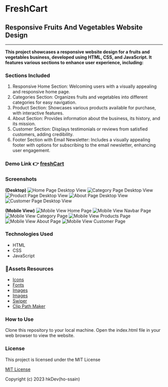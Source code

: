 # FreshCart

## Responsive Fruits And Vegetables Website Design

---

**This project showcases a responsive website design for a fruits and vegetables business, developed using HTML, CSS, and JavaScript. It features various sections to enhance user experience, including:**

### Sections Included

1. Responsive Home Section: Welcoming users with a visually appealing and responsive home page.
2. Categories Section: Organizes fruits and vegetables into different categories for easy navigation.
3. Product Section: Showcases various products available for purchase, with interactive features.
4. About Section: Provides information about the business, its history, and its mission.
5. Customer Section: Displays testimonials or reviews from satisfied customers, adding credibility.
6. Footer Section with Email Newsletter: Includes a visually appealing footer with options for subscribing to the email newsletter, enhancing user engagement.

### Demo Link 👉 [freshCart](https://freshcart1.netlify.app/)

### Screenshots

**(Desktop)**
![Home Page Desktop View](./screenshots/desktop-home-page.jpg?raw=true "Home Page")
![Category Page Desktop View](./screenshots/desktop-cat-page.jpg?raw=true "Category Page")
![Product Page Desktop View](./screenshots/desktop-prod-page.jpg?raw=true "Category Page")
![About Page Desktop View](./screenshots/desktop-about-page.jpg?raw=true "Category Page")
![Customer Page Desktop View](./screenshots/desktop-customer-page.jpg?raw=true "Category Page")

**(Mobile View)**
![Mobile View Home Page](./screenshots/mobile-home.jpg?raw=true "Mobile View - Home Page")
![Mobile View Navbar Page](./screenshots/mobile-navbar.jpg?raw=true "Mobile View - Navbar Page")
![Mobile View Category Page](./screenshots/mobile-cat.jpg?raw=true "Mobile View - Category Page")
![Mobile View Products Page](./screenshots/mobile-prod.jpg?raw=true "Mobile View - Product Page")
![Mobile View About Page](./screenshots/mobile-about.jpg?raw=true "Mobile View - About Page")
![Mobile View Customer Page](./screenshots/mobile-cus.jpg?raw=true "Mobile View - Customer Page")

### Technologies Used

- HTML
- CSS
- JavaScript

### 📁Assets Resources

- [Icons](https://boxicons.com/)
- [Fonts](https://fonts.google.com/)
- [Images](https://purepng.com/)
- [Images](https://www.freepik.com/)
- [Swiper](https://swiperjs.com/)
- [Clip Path Maker](https://bennettfeely.com/clippy/)

### How to Use

Clone this repository to your local machine.
Open the index.html file in your web browser to view the website.

### License

This project is licensed under the MIT License

[MIT License](LICENSE)

Copyright (c) 2023 hkDev(ho-ssain)
